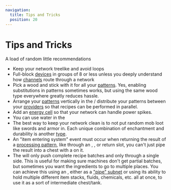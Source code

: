 ```yaml
---
navigation:
  title: Tips and Tricks
  position: 20
---
```


# Tips and Tricks

A load of random little recommendations

*   Keep your network treelike and avoid loops
*   Full-block [devices](ae2-mechanics/devices.md) in groups of 8 or less unless you deeply understand how [channels](ae2-mechanics/channels.md)
    route through a network
*   Pick a wood and stick with it for all your [patterns](items-blocks-machines/patterns.md). Yes, enabling substitutions
    in patterns sometimes works, but using the same wood type everywhere greatly reduces hassle.
*   Arrange your [patterns](items-blocks-machines/patterns.md) vertically in the <ItemLink id="pattern_access_terminal" />/
    distribute your patterns between your [providers](items-blocks-machines/pattern_provider.md) so that recipes can be performed in parallel.
*   Add an [energy cell](items-blocks-machines/energy_cells.md) so that your network can handle power spikes.
*   You can use water in the <ItemLink id="condenser" />
*   The best way to keep your network clean is to not put random mob loot like swords and armor in. Each unique combination of
    enchantment and durability is another [type](ae2-mechanics/bytes-and-types.md).
*   An "item entering system" event must occur when returning the result of a [processing pattern](items-blocks-machines/patterns.md),
    like through an <ItemLink id="import_bus" />, <ItemLink id="interface" />, or <ItemLink id="pattern_provider" /> return slot,
    you can't just pipe the result into a chest with a <ItemLink id="storage_bus" /> on it.
*   The <ItemLink id="pattern_provider" /> will only push complete recipe batches and only through a single side. This is useful
    for making sure machines don't get partial batches, but sometimes you want the ingredients to go to multiple places.
    You can achieve this using an <ItemLink id="interface" />, either as a ["pipe" subnet](example-setups/pipe-subnet.md) or using
    its ability to hold multiple different item stacks, fluids, chemicals, etc. all at once, to use it as a sort of intermediate chest/tank.
